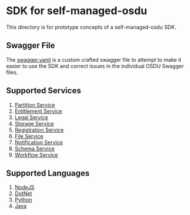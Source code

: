 # SDK for self-managed-osdu

This directory is for prototype concepts of a self-managed-osdu SDK.

## Swagger File
The [swagger.yaml](./swagger.yaml) is a custom crafted swagger file to attempt to make it easier to use the SDK and correct issues in the individual OSDU Swagger files.

## Supported Services

1. [Partition Service](https://community.opengroup.org/osdu/platform/system/partition/-/blob/master/docs/tutorial/Partition.md)
2. [Entitlement Service](https://community.opengroup.org/osdu/platform/security-and-compliance/entitlements/-/blob/master/docs/tutorial/Entitlements-Service.md)
3. [Legal Service](https://community.opengroup.org/osdu/platform/security-and-compliance/legal/-/blob/master/docs/tutorial/ComplianceService.md)
4. [Storage Service](https://community.opengroup.org/osdu/platform/system/storage/-/blob/master/docs/tutorial/StorageService.md)
5. [Registration Service](https://community.opengroup.org/osdu/platform/system/register/-/blob/master/README.md)
6. [File Service](https://community.opengroup.org/osdu/platform/system/file/-/blob/master/README.md)
7. [Notification Service](https://community.opengroup.org/osdu/platform/system/notification/-/blob/master/README.md)
8. [Schema Service](https://community.opengroup.org/osdu/platform/system/schema-service/-/blob/master/README.md)
9. [Workflow Service](https://community.opengroup.org/osdu/platform/data-flow/ingestion/ingestion-workflow/-/blob/master/README.md)

## Supported Languages

1. [NodeJS](./nodejs/README.md)
2. [DotNet](./dotnet/README.md)
3. [Python](./python/README.md)
4. [Java](./java/README.md)
